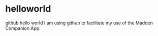 # helloworld
github hello world
I am using github to facilitate my use of the Madden Companion App.

